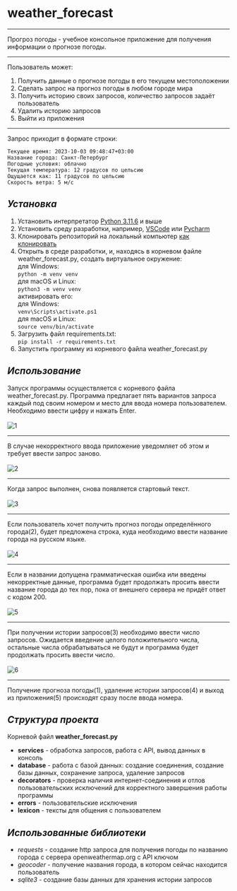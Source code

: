 # **weather_forecast**
____

Прогроз погоды - учебное консольное приложение для получения информации о прогнозе погоды.
____

Пользователь может:
1. Получить данные о прогнозе погоды в его текущем местоположении
2. Сделать запрос на прогноз погоды в любом городе мира
3. Получить историю своих запросов, количество запросов задаёт пользователь
4. Удалить историю запросов
5. Выйти из приложения
____

Запрос приходит в формате строки:
```
Текущее время: 2023-10-03 09:48:47+03:00
Название города: Санкт-Петербург
Погодные условия: облачно
Текущая температура: 12 градусов по цельсию
Ощущается как: 11 градусов по цельсию
Скорость ветра: 5 м/c
```

## **_Установка_**

1. Установить интерпретатор [Python 3.11.6](https://www.python.org/downloads/release/python-3116/) и выше
2. Установить среду разработки, например, [VSCode](https://code.visualstudio.com/) или [Pycharm](https://www.jetbrains.com/pycharm/)
3. Клонировать репозиторий на локальный компьютер [как клонировать](https://docs.github.com/ru/repositories/creating-and-managing-repositories/cloning-a-repository)
4. Открыть в среде разработки, и, находясь в корневом файле weather_forecast.py,
создать виртуальное окружение: \
для Windows: \
```python -m venv venv``` \
для macOS и Linux: \
```python3 -m venv venv``` \
активировать его: \
для Windows: \
```venv\Scripts\activate.ps1``` \
для macOS и Linux: \
```source venv/bin/activate```
6. Загрузить файл requirements.txt: \
```pip install -r requirements.txt```
7. Запустить программу из корневого файла weather_forecast.py

## **_Использование_**

Запуск программы осуществляется с корневого файла weather_forecast.py.
Программа предлагает пять вариантов запроса каждый под своим номером
и место для ввода номера пользователем. Необходимо ввести цифру
и нажать Enter.\
 \
![1](https://github.com/mikiuli/weather_forecast/assets/141579432/e2fbce85-af61-4dcb-9cbb-dc3f6c56ddf6)
____
В случае некорректного ввода приложение уведомляет об этом и требует ввести
запрос заново.\
 \
![2](https://github.com/mikiuli/weather_forecast/assets/141579432/a1c6ebcc-cd41-44c8-85a9-bdac54c9f2f5)
____
Когда запрос выполнен, снова появляется стартовый текст.\
 \
![3](https://github.com/mikiuli/weather_forecast/assets/141579432/135da9ab-029e-4769-95f5-3a9350bdf5f5)
____
Если пользователь хочет получить прогноз погоды определённого города(2),
будет предложена строка, куда необходимо ввести название города на русском языке.\
 \
![4](https://github.com/mikiuli/weather_forecast/assets/141579432/174c3cda-a389-428a-b6b9-e9599f1cb3a4)
____
Если в названии допущена грамматическая ошибка или введены некорректные данные,
программа будет продолжать просить ввести название города до тех пор,
пока от внешнего сервера не придёт ответ с кодом 200.\
 \
![5](https://github.com/mikiuli/weather_forecast/assets/141579432/9ae6180e-8fa4-41a8-ac0a-46c0b0f6179b)
____
При получении истории запросов(3) необходимо ввести число запросов. Ожидается введение
целого положительного числа, остальные числа обрабатываться не будут и программа
будет продолжать просить ввести число.\
 \
![6](https://github.com/mikiuli/weather_forecast/assets/141579432/3b4c59e6-912f-40ad-ac26-eec947a50a40)
____
Получение прогноза погоды(1), удаление истории запросов(4) и выход из приложения(5)
происходят сразу после ввода номера.

## **_Структура проекта_**

Корневой файл **weather_forecast.py**
- **services** - обработка запросов, работа с API, вывод данных в консоль
- **database** - работа с базой данных: создание соединения, создание базы данных,
сохранение запроса, удаление запросов
- **decorators** - проверка наличия интернет-соединения и отлов пользовательских исключений для корректного завершения работы программы
- **errors** - пользовательские исключения
- **lexicon** - тексты для общения с пользователем

## **_Использованные библиотеки_**

- *requests* - создание http запроса для получения погоды по названию города
с сервера openweathermap.org с API ключом
- *geocoder* - получение названия города, в котором сейчас находится пользователь
- *sqlite3* - создание базы данных для хранения истории запросов

